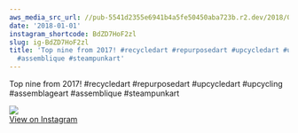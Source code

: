 ```yaml
---
aws_media_src_url: //pub-5541d2355e6941b4a5fe50450aba723b.r2.dev/2018/01/2018-01-01_03-21-58_UTC.jpg
date: '2018-01-01'
instagram_shortcode: BdZD7HoF2zl
slug: ig-BdZD7HoF2zl
title: 'Top nine from 2017! #recycledart #repurposedart #upcycledart #upcycling #assemblageart
  #assemblique #steampunkart'
---
```


Top nine from 2017! #recycledart #repurposedart #upcycledart #upcycling #assemblageart #assemblique #steampunkart 

![](//pub-5541d2355e6941b4a5fe50450aba723b.r2.dev/2018/01/2018-01-01_03-21-58_UTC.jpg)   
[View on Instagram](https://www.instagram.com/p/BdZD7HoF2zl/)